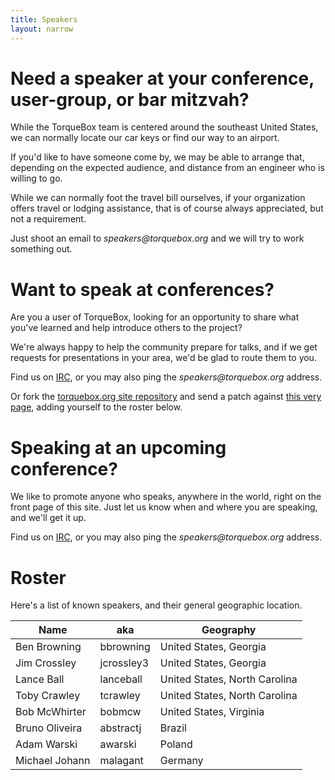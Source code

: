 ```yaml
---
title: Speakers
layout: narrow
---
```


# Need a speaker at your conference, user-group, or bar mitzvah?

While the TorqueBox team is centered around the southeast United
States, we can normally locate our car keys or find our way
to an airport.

If you'd like to have someone come by, we may be able to arrange
that, depending on the expected audience, and distance from 
an engineer who is willing to go.

While we can normally foot the travel bill ourselves, if your organization
offers travel or lodging assistance, that is of course always
appreciated, but not a requirement.

Just shoot an email to *<span>speakers</span>@torquebox<span>.org</span>*
and we will try to work something out. 

# Want to speak at conferences?

Are you a user of TorqueBox, looking for an opportunity to 
share what you've learned and help introduce others to the project?

We're always happy to help the community prepare for talks, and 
if we get requests for presentations in your area, we'd be glad
to route them to you.

Find us on [IRC](/community#irc), or you may also ping the
*<span>speakers</span>@torquebox<span>.org</span>* address.

Or fork the [torquebox.org site repository](http://github.com/torquebox/torquebox.org/)
and send a patch against [this very page](https://github.com/torquebox/torquebox.org/blob/master/speakers.md),
adding yourself to the roster below.

# Speaking at an upcoming conference?

We like to promote anyone who speaks, anywhere in the world,
right on the front page of this site.  Just let us know when
and where you are speaking, and we'll get it up.

Find us on [IRC](/community#irc), or you may also ping the
*<span>speakers</span>@torquebox<span>.org</span>* address.

# Roster

Here's a list of known speakers, and their general geographic
location.

|Name            | aka                  | Geography    |
|----------------|----------------------|--------------|
| Ben Browning   | bbrowning            | United States, Georgia
| Jim Crossley   | jcrossley3           | United States, Georgia
| Lance Ball     | lanceball            | United States, North Carolina
| Toby Crawley   | tcrawley             | United States, North Carolina
| Bob McWhirter  | bobmcw               | United States, Virginia
| Bruno Oliveira | abstractj            | Brazil 
| Adam Warski    | awarski              | Poland
| Michael Johann | malagant             | Germany
